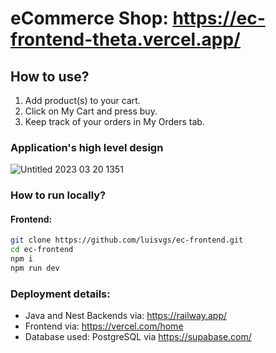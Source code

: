 # eCommerce Shop: https://ec-frontend-theta.vercel.app/

## How to use?
1. Add product(s) to your cart.
2. Click on My Cart and press buy.
3. Keep track of your orders in My Orders tab.
   
### Application's high level design
![Untitled 2023 03 20 1351](https://iili.io/JpBmmN4.png)

### How to run locally?
#### Frontend:
```sh
git clone https://github.com/luisvgs/ec-frontend.git
cd ec-frontend
npm i
npm run dev
```
### Deployment details:
- Java and Nest Backends via: https://railway.app/
- Frontend via: https://vercel.com/home
- Database used: PostgreSQL via https://supabase.com/
